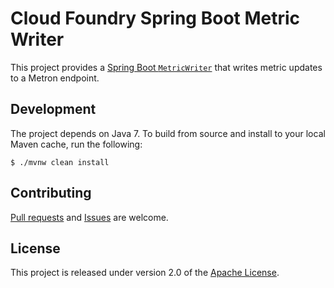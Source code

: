 # Cloud Foundry Spring Boot Metric Writer
This project provides a [Spring Boot `MetricWriter`][m] that writes metric updates to a Metron endpoint.

## Development
The project depends on Java 7.  To build from source and install to your local Maven cache, run the following:

```shell
$ ./mvnw clean install
```
## Contributing
[Pull requests][u] and [Issues][i] are welcome.

## License
This project is released under version 2.0 of the [Apache License][l].

[e]: http://docs.cloudfoundry.org/loggregator/architecture.html#metron
[i]: https://github.com/cloudfoundry/cf-java-client/issues
[l]: https://www.apache.org/licenses/LICENSE-2.0
[m]: http://docs.spring.io/spring-boot/docs/current/reference/htmlsingle/#production-ready-metric-writers
[u]: https://help.github.com/articles/using-pull-requests
